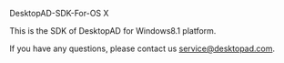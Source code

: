 
DesktopAD-SDK-For-OS X

This is the SDK of DesktopAD for Windows8.1 platform. 

If you have any questions, please contact us service@desktopad.com.

